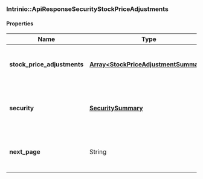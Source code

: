 

[//]: # (CLASS:Intrinio::ApiResponseSecurityStockPriceAdjustments)

[//]: # (KIND:object)

### Intrinio::ApiResponseSecurityStockPriceAdjustments

#### Properties

[//]: # (START_DEFINITION)

Name | Type | Description
------------ | ------------- | -------------
**stock_price_adjustments** | [**Array&lt;StockPriceAdjustmentSummary&gt;**](StockPriceAdjustmentSummary.md) | The stock price adjustments for the Security &nbsp;
**security** | [**SecuritySummary**](SecuritySummary.md) | The Security resolved from the given identifier &nbsp;
**next_page** | String | The token required to request the next page of the data &nbsp;

[//]: # (END_DEFINITION)


[//]: # (CONTAINED_CLASS:Intrinio::StockPriceAdjustmentSummary)


[//]: # (CONTAINED_CLASS:Intrinio::SecuritySummary)



